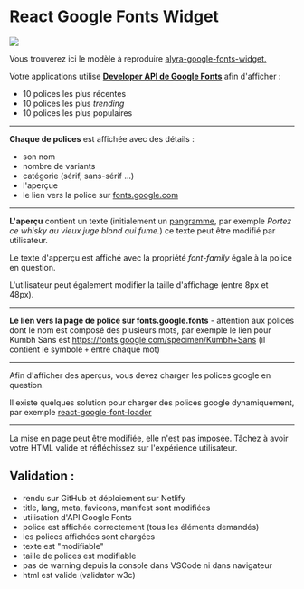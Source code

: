 # React Google Fonts Widget

![](https://assets.codepen.io/4515922/pangramme_1.jpg)

Vous trouverez ici le modèle à reproduire [alyra-google-fonts-widget.](https://alyra-google-fonts-widget.netlify.app/)

Votre applications utilise [**Developer API de Google Fonts**](https://developers.google.com/fonts/docs/developer_api) afin d'afficher :

- 10 polices les plus récentes
- 10 polices les plus _trending_
- 10 polices les plus populaires

<hr />
 
**Chaque de polices** est affichée avec des détails :
 
   - son nom 
   - nombre de variants
   - catégorie (sérif, sans-sérif ...)
   - l'aperçue 
   - le lien vers la police sur [fonts.google.com](https://fonts.google.com)
   
<hr />

**L'aperçu** contient un texte (initialement un [pangramme](https://fr.wikipedia.org/wiki/Pangramme), par exemple _Portez ce whisky au vieux juge blond qui fume._) ce texte peut être modifié par utilisateur.

Le texte d'apperçu est affiché avec la propriété _font-family_ égale à la police en question.

L'utilisateur peut également modifier la taille d'affichage (entre 8px et 48px).

<hr />

**Le lien vers la page de police sur fonts.google.fonts** - attention aux polices dont le nom est composé des plusieurs mots,
par exemple le lien pour Kumbh Sans est https://fonts.google.com/specimen/Kumbh+Sans (il contient le symbole `+` entre chaque mot)

<hr />

Afin d'afficher des aperçus, vous devez charger les polices google en question.

Il existe quelques solution pour charger des polices google dynamiquement, par exemple [react-google-font-loader](https://github.com/jakewtaylor/react-google-font-loader)

<hr />

La mise en page peut être modifiée, elle n'est pas imposée. Tâchez à avoir votre HTML valide et réfléchissez sur l'expérience utilisateur.

## Validation :

- rendu sur GitHub et déploiement sur Netlify
- title, lang, meta, favicons, manifest sont modifiées
- utilisation d'API Google Fonts
- police est affichée correctement (tous les éléments demandés)
- les polices affichées sont chargées
- texte est "modifiable"
- taille de polices est modifiable
- pas de warning depuis la console dans VSCode ni dans navigateur
- html est valide (validator w3c)
